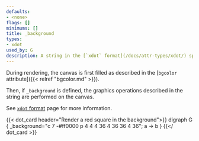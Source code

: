 ```yaml
---
defaults:
- <none>
flags: []
minimums: []
title: _background
types:
- xdot
used_by: G
description: A string in the [`xdot` format](/docs/attr-types/xdot/) specifying an arbitrary background
---
```

During rendering, the canvas is first filled as described in the
[`bgcolor` attribute]({{< relref "bgcolor.md" >}}).

Then, if `_background` is defined, the graphics
operations described in the string are performed on the canvas.

See [`xdot` format](/docs/attr-types/xdot/) page for more information.

{{< dot_card header="Render a red square in the background">}}
digraph G {
  _background="c 7 -#ff0000 p 4 4 4 36 4 36 36 4 36";
  a -> b
}
{{</ dot_card >}}
